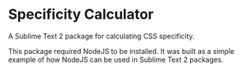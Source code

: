 Specificity Calculator
======================

A Sublime Text 2 package for calculating CSS specificity.

This package required NodeJS to be installed. It was built as a simple example of how NodeJS can be used in Sublime Text 2 packages.
